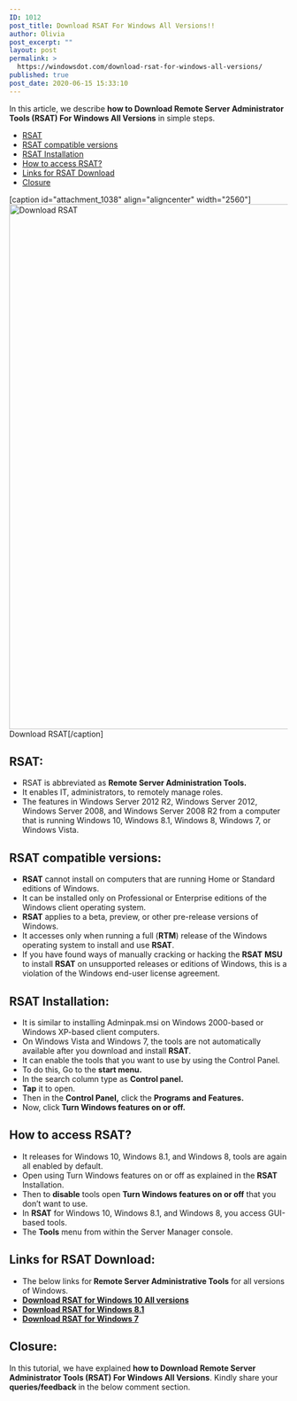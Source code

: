 ```yaml
---
ID: 1012
post_title: Download RSAT For Windows All Versions!!
author: Olivia
post_excerpt: ""
layout: post
permalink: >
  https://windowsdot.com/download-rsat-for-windows-all-versions/
published: true
post_date: 2020-06-15 15:33:10
---
```

In this article, we describe <strong>how to Download Remote Server Administrator Tools (RSAT) For Windows All Versions</strong> in simple steps.
<ul class="toc">
 	<li><a href="#1">RSAT</a></li>
 	<li><a href="#2">RSAT compatible versions</a></li>
 	<li><a href="#3">RSAT Installation</a></li>
 	<li><a href="#4">How to access RSAT?</a></li>
 	<li><a href="#5">Links for RSAT Download</a></li>
 	<li><a href="#6">Closure</a></li>
</ul>
[caption id="attachment_1038" align="aligncenter" width="2560"]<img class="wp-image-1038 size-full" src="https://windowsdot.com/wp-content/uploads/2020/06/Download-RSAT.png" alt="Download RSAT" width="2560" height="948" /> Download RSAT[/caption]
<h2 id="1">RSAT:</h2>
<ul>
 	<li>RSAT is abbreviated as <strong>Remote Server Administration Tools.</strong></li>
 	<li>It enables IT, administrators, to remotely manage roles.</li>
 	<li>The features in Windows Server 2012 R2, Windows Server 2012, Windows Server 2008, and Windows Server 2008 R2 from a computer that is running Windows 10, Windows 8.1, Windows 8, Windows 7, or Windows Vista.</li>
</ul>
<h2 id="2">RSAT compatible versions:</h2>
<ul>
 	<li><strong>RSAT</strong> cannot install on computers that are running Home or Standard editions of Windows.</li>
 	<li>It can be installed only on Professional or Enterprise editions of the Windows client operating system.</li>
 	<li><strong>RSAT</strong> applies to a beta, preview, or other pre-release versions of Windows.</li>
 	<li>It accesses only when running a full (<strong>RTM</strong>) release of the Windows operating system to install and use <strong>RSAT</strong>.</li>
 	<li>If you have found ways of manually cracking or hacking the <strong>RSAT</strong> <strong>MSU</strong> to install <strong>RSAT</strong> on unsupported releases or editions of Windows, this is a violation of the Windows end-user license agreement.</li>
</ul>
<h2 id="3">RSAT Installation:</h2>
<ul>
 	<li>It is similar to installing Adminpak.msi on Windows 2000-based or Windows XP-based client computers.</li>
 	<li>On Windows Vista and Windows 7, the tools are not automatically available after you download and install <strong>RSAT</strong>.</li>
 	<li>It can enable the tools that you want to use by using the Control Panel.</li>
 	<li>To do this, Go to the <strong>start menu.</strong></li>
 	<li>In the search column type as <strong>Control panel.</strong></li>
 	<li><strong>Tap</strong> it to open.</li>
 	<li>Then in the <strong>Control Panel,</strong> click the <strong>Programs and Features.</strong></li>
 	<li>Now, click<strong> Turn Windows features on or off.</strong></li>
</ul>
<h2 id="4">How to access RSAT?</h2>
<ul>
 	<li>It releases for Windows 10, Windows 8.1, and Windows 8, tools are again all enabled by default.</li>
 	<li>Open using Turn Windows features on or off as explained in the <strong>RSAT</strong> Installation.</li>
 	<li>Then to <strong>disable</strong> tools open <strong>Turn Windows features on or off</strong> that you don’t want to use.</li>
 	<li>In <strong>RSAT</strong> for Windows 10, Windows 8.1, and Windows 8, you access GUI-based tools.</li>
 	<li>The <strong>Tools</strong> menu from within the Server Manager console.</li>
</ul>
<h2 id="5">Links for RSAT Download:</h2>
<ul>
 	<li>The below links for<strong> Remote Server Administrative Tools</strong> for all versions of Windows.</li>
 	<li><a href="https://www.microsoft.com/en-pk/download/details.aspx?id=45520"><strong>Download RSAT for Windows 10 All versions</strong></a></li>
 	<li><a href="https://www.microsoft.com/en-pk/download/details.aspx?id=39296"><strong>Download RSAT for Windows 8.1</strong></a></li>
 	<li><a href="https://www.microsoft.com/en-pk/download/details.aspx?id=7887"><strong>Download RSAT for Windows 7</strong></a></li>
</ul>
<h2 id="6">Closure:</h2>
In this tutorial, we have explained <strong>how to Download Remote Server Administrator Tools (RSAT) For Windows All Versions</strong>. Kindly share your <strong>queries/feedback</strong> in the below comment section.